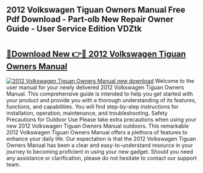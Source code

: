 ## 2012 Volkswagen Tiguan Owners Manual Free Pdf Download - Part-oIb New Repair Owner Guide - User Service Edition VDZtk

# <h2><a href="http://bc27013.oget.top/?id=2012+Volkswagen+Tiguan+Owners+Manual">🔗Download New 👉🔴 2012 Volkswagen Tiguan Owners Manual</a></h2>

[![2012 Volkswagen Tiguan Owners Manual new download](https://i.imgur.com/5g1atiW.png)](http://bc27013.oget.top/?id=2012+Volkswagen+Tiguan+Owners+Manual)
Welcome to the user manual for your newly delivered 2012 Volkswagen Tiguan Owners Manual. This comprehensive guide is intended to help you get started with your product and provide you with a thorough understanding of its features, functions, and capabilities. You will find step-by-step instructions for installation, operation, maintenance, and troubleshooting. Safety Precautions for Outdoor Use Please take extra precautions when using your new 2012 Volkswagen Tiguan Owners Manual outdoors. This remarkable 2012 Volkswagen Tiguan Owners Manual offers a plethora of features to enhance your daily life. Our expectation is that the 2012 Volkswagen Tiguan Owners Manual has been a clear and easy-to-understand resource in your journey to becoming proficient in using your new gadget. Should you need any assistance or clarification, please do not hesitate to contact our support team.
